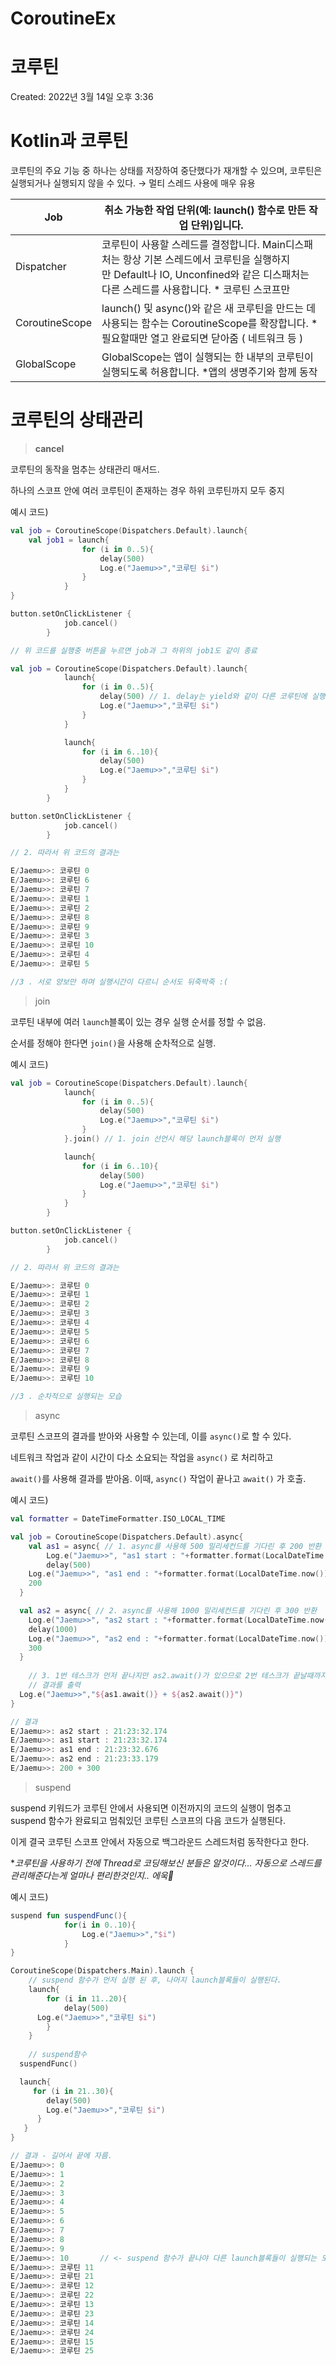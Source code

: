 # CoroutineEx

# 코루틴

Created: 2022년 3월 14일 오후 3:36

# Kotlin과 코루틴

코루틴의 주요 기능 중 하나는 상태를 저장하여 중단했다가 재개할 수 있으며, 코루틴은 실행되거나 실행되지 않을 수 있다. → 멀티 스레드 사용에 매우 유용

| Job | 취소 가능한 작업 단위(예: launch() 함수로 만든 작업 단위)입니다. |
| --- | --- |
| Dispatcher | 코루틴이 사용할 스레드를 결정합니다. Main디스패처는 항상 기본 스레드에서     코루틴을 실행하지만 Default나 IO, Unconfined와 같은 디스패처는 다른 스레드를 사용합니다. * 코루틴 스코프만 |
| CoroutineScope | launch() 및 async()와 같은 새 코루틴을 만드는 데 사용되는 함수는 CoroutineScope를 확장합니다.  *필요할때만 열고 완료되면 닫아줌 ( 네트워크 등 ) |
| GlobalScope | GlobalScope는 앱이 실행되는 한 내부의 코루틴이 실행되도록 허용합니다.             *앱의 생명주기와 함께 동작 |

# 코루틴의 상태관리

> **cancel**
> 

코루틴의 동작을 멈추는 상태관리 매서드. 

하나의 스코프 안에 여러 코루틴이 존재하는 경우 하위 코루틴까지 모두 중지

예시 코드)

```kotlin
val job = CoroutineScope(Dispatchers.Default).launch{
	val job1 = launch{
                for (i in 0..5){
                    delay(500)
                    Log.e("Jaemu>>","코루틴 $i")
                }
            }
}

button.setOnClickListener {
            job.cancel()
        }

// 위 코드를 실행중 버튼을 누르면 job과 그 하위의 job1도 같이 종료

```

```kotlin
val job = CoroutineScope(Dispatchers.Default).launch{
            launch{
                for (i in 0..5){
                    delay(500) // 1. delay는 yield와 같이 다른 코루틴에 실행을 양보
                    Log.e("Jaemu>>","코루틴 $i")
                }
            }

            launch{
                for (i in 6..10){
                    delay(500)
                    Log.e("Jaemu>>","코루틴 $i")
                }
            }
        }

button.setOnClickListener {
            job.cancel()
        }

// 2. 따라서 위 코드의 결과는

E/Jaemu>>: 코루틴 0
E/Jaemu>>: 코루틴 6
E/Jaemu>>: 코루틴 7
E/Jaemu>>: 코루틴 1
E/Jaemu>>: 코루틴 2
E/Jaemu>>: 코루틴 8
E/Jaemu>>: 코루틴 9
E/Jaemu>>: 코루틴 3
E/Jaemu>>: 코루틴 10
E/Jaemu>>: 코루틴 4
E/Jaemu>>: 코루틴 5

//3 . 서로 양보만 하며 실행시간이 다르니 순서도 뒤죽박죽 :(
```

> join
> 

코루틴 내부에 여러 `launch`블록이 있는 경우 실행 순서를 정할 수 없음.

순서를 정해야 한다면 `join()`을 사용해 순차적으로 실행.

예시 코드)

```kotlin
val job = CoroutineScope(Dispatchers.Default).launch{
            launch{
                for (i in 0..5){
                    delay(500) 
                    Log.e("Jaemu>>","코루틴 $i")
                }
            }.join() // 1. join 선언시 해당 launch블록이 먼저 실행

            launch{
                for (i in 6..10){
                    delay(500)
                    Log.e("Jaemu>>","코루틴 $i")
                }
            }
        }

button.setOnClickListener {
            job.cancel()
        }

// 2. 따라서 위 코드의 결과는

E/Jaemu>>: 코루틴 0
E/Jaemu>>: 코루틴 1
E/Jaemu>>: 코루틴 2
E/Jaemu>>: 코루틴 3
E/Jaemu>>: 코루틴 4
E/Jaemu>>: 코루틴 5
E/Jaemu>>: 코루틴 6
E/Jaemu>>: 코루틴 7
E/Jaemu>>: 코루틴 8
E/Jaemu>>: 코루틴 9
E/Jaemu>>: 코루틴 10

//3 . 순차적으로 실행되는 모습
```

> async
> 

코루틴 스코프의 결과를 받아와 사용할 수 있는데, 이를 `async()`로 할 수 있다.

네트워크 작업과 같이 시간이 다소 소요되는 작업을 `async()` 로 처리하고

`await()`를 사용해 결과를 받아옴. 이때, `async()` 작업이 끝나고 `await()` 가 호출.

예시 코드)

```kotlin
val formatter = DateTimeFormatter.ISO_LOCAL_TIME

val job = CoroutineScope(Dispatchers.Default).async{ 
	val as1 = async{ // 1. async를 사용해 500 밀리세컨드를 기다린 후 200 반환
		Log.e("Jaemu>>", "as1 start : "+formatter.format(LocalDateTime.now()))
		delay(500)
    Log.e("Jaemu>>", "as1 end : "+formatter.format(LocalDateTime.now()))
    200
  }

  val as2 = async{ // 2. async를 사용해 1000 밀리세컨드를 기다린 후 300 반환
    Log.e("Jaemu>>", "as2 start : "+formatter.format(LocalDateTime.now()))
    delay(1000)
    Log.e("Jaemu>>", "as2 end : "+formatter.format(LocalDateTime.now()))
    300
  }
	
	// 3. 1번 테스크가 먼저 끝나지만 as2.await()가 있으므로 2번 테스크가 끝날때까지 기다리고
	// 결과를 출력
  Log.e("Jaemu>>","${as1.await()} + ${as2.await()}")
}       

// 결과
E/Jaemu>>: as2 start : 21:23:32.174
E/Jaemu>>: as1 start : 21:23:32.174
E/Jaemu>>: as1 end : 21:23:32.676
E/Jaemu>>: as2 end : 21:23:33.179
E/Jaemu>>: 200 + 300
```

> suspend
> 

suspend 키워드가 코루틴 안에서 사용되면 이전까지의 코드의 실행이 멈추고 suspend 함수가 완료되고 멈춰있던 코루틴 스코프의 다음 코드가 실행된다.

이게 결국 코루틴 스코프 안에서 자동으로 백그라운드 스레드처럼 동작한다고 한다.

**코루틴을 사용하기 전에 Thread로 코딩해보신 분들은 알것이다... 자동으로 스레드를 관리해준다는게 얼마나 편리한것인지.. 에욱🤢*

예시 코드)

```kotlin
suspend fun suspendFunc(){
            for(i in 0..10){
                Log.e("Jaemu>>","$i")
            }
}

CoroutineScope(Dispatchers.Main).launch {
	// suspend 함수가 먼저 실행 된 후, 나머지 launch블록들이 실행된다.
	launch{
		for (i in 11..20){
			delay(500)
      Log.e("Jaemu>>","코루틴 $i")
		}
	}
	
	// suspend함수
  suspendFunc()

  launch{
     for (i in 21..30){
        delay(500)
        Log.e("Jaemu>>","코루틴 $i")
      }
   }
}

// 결과 - 길어서 끝에 자름.
E/Jaemu>>: 0
E/Jaemu>>: 1
E/Jaemu>>: 2
E/Jaemu>>: 3
E/Jaemu>>: 4
E/Jaemu>>: 5
E/Jaemu>>: 6
E/Jaemu>>: 7
E/Jaemu>>: 8
E/Jaemu>>: 9
E/Jaemu>>: 10       // <- suspend 함수가 끝나야 다른 launch블록들이 실행되는 모습
E/Jaemu>>: 코루틴 11
E/Jaemu>>: 코루틴 21
E/Jaemu>>: 코루틴 12
E/Jaemu>>: 코루틴 22
E/Jaemu>>: 코루틴 13
E/Jaemu>>: 코루틴 23
E/Jaemu>>: 코루틴 14
E/Jaemu>>: 코루틴 24
E/Jaemu>>: 코루틴 15
E/Jaemu>>: 코루틴 25        
```